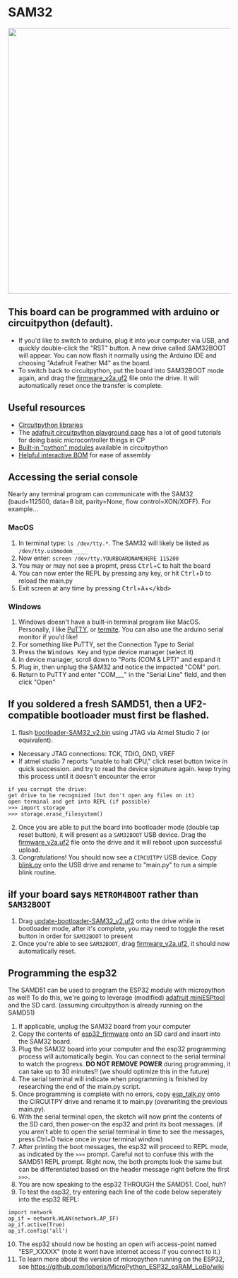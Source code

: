 # SAM32


<p align="middle">
  <img width="600" src="https://github.com/maholli/SAM32/blob/master/references/boardv2.PNG">
</p>

## This board can be programmed with arduino or circuitpython (default).
* If you'd like to switch to arduino, plug it into your computer via USB, and quickly double-click the "RST" button. A new drive called SAM32BOOT will appear. You can now flash it normally using the Arduino IDE and choosing "Adafruit Feather M4" as the board.
* To switch back to circuitpython, put the board into SAM32BOOT mode again, and drag the [firmware_v2a.uf2](https://github.com/maholli/SAM32/blob/master/firmware/firmware_v2a.uf2) file onto the drive. It will automatically reset once the transfer is complete.

## Useful resources
* [Circuitpython libraries](https://github.com/maholli/SAM32/tree/master/firmware/useful_libraries)
* The [adafruit circuitpython playground page](https://learn.adafruit.com/adafruit-circuit-playground-express/circuitpython-playground) has a lot of good tutorials for doing basic microcontroller things in CP
* [Built-in "python" modules](https://circuitpython.readthedocs.io/en/latest/shared-bindings/index.html#modules) available in circuitpython
* [Helpful interactive BOM](https://maholli.github.io/SAM32/) for ease of assembly

## Accessing the serial console
Nearly any terminal program can communicate with the SAM32 (baud=112500, data=8 bit, parity=None, flow control=XON/XOFF). For example...

### MacOS
1. In terminal type: `ls /dev/tty.*`. The SAM32 will likely be listed as `/dev/tty.usbmodem_____`
2. Now enter: `screen /dev/tty.YOURBOARDNAMEHERE 115200`
3. You may or may not see a propmt, press <kbd>Ctrl</kbd>+<kbd>C</kbd> to halt the board
4. You can now enter the REPL by pressing any key, or hit <kbd>Ctrl</kbd>+<kbd>D</kbd> to reload the main.py
5. Exit screen at any time by pressing <kbd>Ctrl</kbd>+<kbd>A</kbd>+<kbd>\</kbd>

### Windows 
1. Windows doesn't have a built-in terminal program like MacOS. Personally, I like [PuTTY](https://www.chiark.greenend.org.uk/~sgtatham/putty/latest.html), or [termite](https://www.compuphase.com/software_termite.htm). You can also use the arduino serial monitor if you'd like!
2. For something like PuTTY, set the Connection Type to Serial
3. Press the <kbd>Windows Key</kbd> and type device manager (select it)
4. In device manager, scroll down to "Ports (COM & LPT)" and expand it
5. Plug in, then unplug the SAM32 and notice the impacted "COM" port.
6. Return to PuTTY and enter "COM___" in the "Serial Line" field, and then click "Open"

## If you soldered a fresh SAMD51, then a UF2-compatible bootloader must first be flashed.
1.  flash [bootloader-SAM32_v2.bin](https://github.com/maholli/SAM32/blob/master/firmware/bootloader-SAM32_v2.bin) using JTAG via Atmel Studio 7 (or equivalent).
 * Necessary JTAG connections: TCK, TDIO, GND, VREF
 * If atmel studio 7 reports "unable to halt CPU," click reset button twice in quick succession. and try to read the device signature again. keep trying this process until it doesn't encounter the error
```
if you corrupt the drive:
get drive to be recognized (but don't open any files on it)
open terminal and get into REPL (if possible)
>>> import storage
>>> storage.erase_filesystem()
```
2. Once you are able to put the board into bootloader mode (double tap reset button), it will present as a `SAM32BOOT` USB device. Drag the [firmware_v2a.uf2](https://github.com/maholli/SAM32/blob/master/firmware/firmware_v2a.uf2) file onto the drive and it will reboot upon successful upload.
3. Congratulations! You should now see a `CIRCUITPY` USB device. Copy [blink.py](https://github.com/maholli/SAM32/blob/master/firmware/blink.py) onto the USB drive and rename to "main.py" to run a simple blink routine. 

## iIf your board says `METROM4BOOT` rather than `SAM32BOOT`
1. Drag [update-bootloader-SAM32_v2.uf2](https://github.com/maholli/SAM32/blob/master/firmware/update-bootloader-SAM32_v1.uf2) onto the drive while in bootloader mode, after it's complete, you may need to toggle the reset button in order for `SAM32BOOT` to present
2. Once you're able to see `SAM32BOOT`, drag [firmware_v2a.uf2](https://github.com/maholli/SAM32/blob/master/firmware/firmware_v1g.uf2), it should now automatically reset.

## Programming the esp32
The SAMD51 can be used to program the ESP32 module with micropython as well! To do this, we're going to leverage (modified) [adafruit miniESPtool](https://github.com/adafruit/Adafruit_CircuitPython_miniesptool) and the SD card. (assuming circuitpython is already running on the SAMD51)
1. If applicable, unplug the SAM32 board from your computer
2. Copy the contents of [esp32_firmware](https://github.com/maholli/SAM32/blob/master/firmware/esp32_firmware/) onto an SD card and insert into the SAM32 board.
3. Plug the SAM32 board into your computer and the esp32 programming process will automatically begin. You can connect to the serial terminal to watch the  progress. **DO NOT REMOVE POWER** during programming, it can take up to 30 minutes!! (we should optimize this in the future)
4. The serial terminal will indicate when programming is finished by researching the end of the main.py script.
5. Once programming is complete with no errors, copy [esp_talk.py](https://github.com/maholli/SAM32/blob/master/firmware/esp_talk.py) onto the CIRCUITPY drive and rename it to main.py (overwriting the previous main.py). 
6. With the serial terminal open, the sketch will now print the contents of the SD card, then power-on the esp32 and print its boot messages. (if you aren't able to open the serial terminal in time to see the messages, press Ctrl+D twice once in your terminal window)
7. After printing the boot messages, the esp32 will proceed to REPL mode, as indicated by the `>>>` prompt. Careful not to confuse this with the SAMD51 REPL prompt. Right now, the both prompts look the same but can be differentiated based on the header message right before the first `>>>`. 
8. You are now speaking to the esp32 THROUGH the SAMD51. Cool, huh? 
9. To test the esp32, try entering each line of the code below seperately into the esp32 REPL:
```
import network
ap_if = network.WLAN(network.AP_IF)
ap_if.active(True)
ap_if.config('all')
```
10. The esp32 should now be hosting an open wifi access-point named "ESP_XXXXX" (note it wont have internet access if you connect to it.)   
11. To learn more about the version of micropython running on the ESP32, see https://github.com/loboris/MicroPython_ESP32_psRAM_LoBo/wiki
